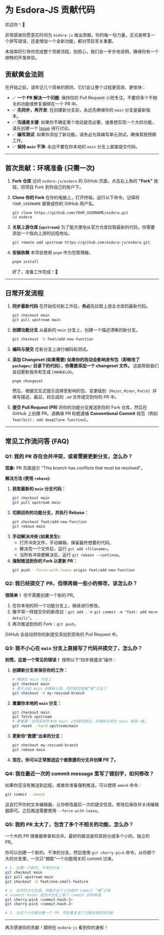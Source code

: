 # 为 Esdora-JS 贡献代码

欢迎你！👋

非常感谢你愿意花时间为 `esdora-js` 做出贡献。你的每一份力量，无论是修复一个拼写错误，还是增加一个全新功能，都对项目至关重要。

本指南将引导你完成整个贡献流程，别担心，我们会一步步地说明，确保你有一个顺畅的开发体验。

## 贡献黄金法则

在开始之前，请牢记几个简单的原则，它们会让整个过程更高效、更愉快：

- ✅ **一个 PR 解决一个问题**: 保持你的 Pull Request 小而专注。不要将多个不相关的功能或修复捆绑在一个 PR 中。
- ✅ **先同步，再开发**: 在创建新分支前，永远先确保你的 `main` 分支是最新版本。
- ✅ **沟通是关键**: 如果你不确定某个改动是否必要，或者想实现一个大的功能，请先创建一个 [Issue](https://github.com/esdora-js/esdora/issues) 进行讨论。
- ✅ **编写测试**: 如果你添加了新功能，请务必为其编写单元测试，确保其按预期工作。
- ✅ **保持 `main` 干净**: 永远不要在你本地的 `main` 分支上直接提交代码。

---

## 首次贡献：环境准备 (只需一次)

1.  **Fork 仓库**
    访问 `esdora-js/esdora` 的 GitHub 页面，点击右上角的 **"Fork"** 按钮，将项目 Fork 到你自己的账户下。

2.  **Clone 你的 Fork**
    在你的电脑上，打开终端，运行以下命令。记得将 `YOUR_USERNAME` 替换成你的 GitHub 用户名。

    ```bash
    git clone https://github.com/YOUR_USERNAME/esdora.git
    cd esdora
    ```

3.  **关联上游仓库 (`upstream`)**
    为了能方便地从官方仓库拉取最新的代码，你需要添加一个指向上游的远程地址。

    ```bash
    git remote add upstream https://github.com/esdora-js/esdora.git
    ```

4.  **安装依赖**
    本项目使用 `pnpm` 作为包管理器。
    ```bash
    pnpm install
    ```
    好了，准备工作完成！🚀

---

## 日常开发流程

1.  **同步最新代码**
    在开始任何新工作前，**务必**先拉取上游主仓库的最新代码。

    ```bash
    git checkout main
    git pull upstream main
    ```

2.  **创建功能分支**
    从最新的 `main` 分支上，创建一个描述清晰的新分支。

    ```bash
    git checkout -b feat/add-new-function
    ```

3.  **编码与提交**
    在新分支上进行编码和测试。

4.  **添加 Changeset (如果需要)**
    **如果你的改动会影响发布包（即修改了 `packages/` 目录下的代码），你需要添加一个 changeset 文件。** 这能帮助我们自动更新版本和生成 `CHANGELOG`。

    ```bash
    pnpm changeset
    ```

    然后，根据交互式提示选择受影响的包、变更级别（`Major`, `Minor`, `Patch`）并填写描述。最后，将生成的 `.md` 文件提交到你的 PR 中。

5.  **提交 Pull Request (PR)**
    将你的功能分支推送到你的 Fork 仓库，然后在 GitHub 上创建 PR。请确保 PR 标题遵循 **Conventional Commit** 规范（例如 `feat(kit): add deepClone function`）。

---

## 常见工作流问答 (FAQ)

### Q1: 我的 PR 存在合并冲突，或者需要更新分支，怎么办？

**现象:** PR 页面提示 "This branch has conflicts that must be resolved"。

**解决方法 (使用 `rebase`):**

1.  **获取最新的 `main` 分支代码：**
    ```bash
    git checkout main
    git pull upstream main
    ```
2.  **切换回你的功能分支，并执行 Rebase：**
    ```bash
    git checkout feat/add-new-function
    git rebase main
    ```
3.  **手动解决冲突 (如果发生):**
    - 打开冲突文件，手动编辑，保留最终想要的代码。
    - 解决完一个文件后，运行 `git add <filename>`。
    - 当所有冲突都解决后，运行 `git rebase --continue`。
4.  **强制推送到你的 Fork 以更新 PR：**
    ```bash
    git push --force-with-lease origin feat/add-new-function
    ```

### Q2: 我已经提交了 PR，但想再做一些小的修改，该怎么办？

**很简单！** 你不需要创建一个新的 PR。

1.  在你本地的同一个功能分支上，继续进行修改。
2.  像平常一样提交你的新改动：`git add .` -> `git commit -m "feat: add more details"`。
3.  再次推送到你的 Fork：`git push`。

GitHub 会自动将你的新提交添加到现有的 Pull Request 中。

### Q3: 我不小心在 `main` 分支上直接写了代码并提交了，怎么办？

**别慌，这是一个常见的错误！** 按照以下“四步救援法”操作：

1.  **创建新分支来保存你的工作：**
    ```bash
    # 确保在 main 分支上
    git checkout main
    # 基于当前 main 创建新分支，你的提交就被“搬”过去了
    git checkout -b my-rescued-branch
    ```
2.  **重置你本地的 `main` 分支：**
    ```bash
    git checkout main
    git fetch upstream
    # 硬重置！这将丢弃你本地 main 上的错误提交，并强制与官方 main 保持一致。
    git reset --hard upstream/main
    ```
3.  **更新你“救援”出来的分支：**
    ```bash
    git checkout my-rescued-branch
    git rebase main
    ```
4.  **现在，你可以正常推送这个被救援的分支并创建 PR 了。**

### Q4: 我在最近一次的 commit message 里写了错别字，如何修改？

如果你还没有推送到远程，或者你准备强制推送，可以使用 `amend` 命令：

```bash
git commit --amend
```

这会打开你的文本编辑器，让你修改最后一次的提交信息。修改后保存并关闭编辑器即可。之后推送需要使用 `--force-with-lease`。

### Q5: 我的 PR 太大了，包含了多个不相关的功能，怎么办？

一个大的 PR 很难被审查和合并。最好的做法是将其拆分成多个小的、独立的 PR。

你可以创建一个新的、干净的分支，然后使用 `git cherry-pick` 命令，从你那个大的分支里，一次只“摘取”一个功能相关的 commit 过来。

```bash
# 1. 创建一个新的、干净的分支
git checkout main
git pull upstream main
git checkout -b feat/one-small-feature

# 2. 从你的大分支里，把属于这个小功能的 commit “摘”过来
# <commit-hash> 是你大分支上那个 commit 的哈希值
git cherry-pick <commit-hash-1>
git cherry-pick <commit-hash-2>

# 3. 为这个小功能创建一个 PR，然后重复这个过程处理其他功能
```

---

再次感谢你的贡献！期待在 `esdora-js` 看到你的身影！
